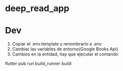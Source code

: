 # deep_read_app

# Dev

1. Copiar el .env.template y renombrarlo a .env
2. Cambiar las variables de entorno(Google Books Api)
3. Cambios en la entidad, hay que ejecutar el comando

flutter pub run build_runner build

